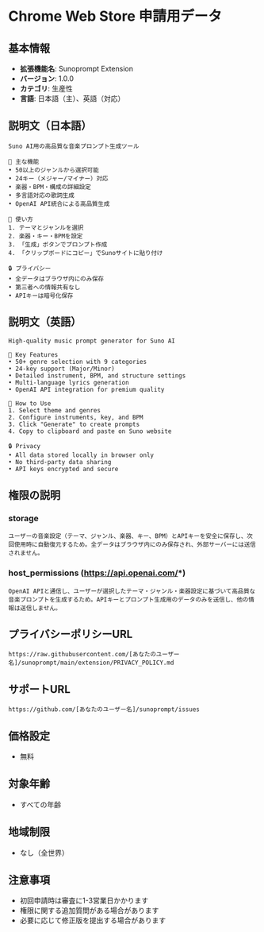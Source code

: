 # Chrome Web Store 申請用データ

## 基本情報
- **拡張機能名**: Sunoprompt Extension
- **バージョン**: 1.0.0
- **カテゴリ**: 生産性
- **言語**: 日本語（主）、英語（対応）

## 説明文（日本語）
```
Suno AI用の高品質な音楽プロンプト生成ツール

🎵 主な機能
• 50以上のジャンルから選択可能
• 24キー（メジャー/マイナー）対応
• 楽器・BPM・構成の詳細設定
• 多言語対応の歌詞生成
• OpenAI API統合による高品質生成

🎯 使い方
1. テーマとジャンルを選択
2. 楽器・キー・BPMを設定
3. 「生成」ボタンでプロンプト作成
4. 「クリップボードにコピー」でSunoサイトに貼り付け

🔒 プライバシー
• 全データはブラウザ内にのみ保存
• 第三者への情報共有なし
• APIキーは暗号化保存
```

## 説明文（英語）
```
High-quality music prompt generator for Suno AI

🎵 Key Features
• 50+ genre selection with 9 categories
• 24-key support (Major/Minor)
• Detailed instrument, BPM, and structure settings
• Multi-language lyrics generation
• OpenAI API integration for premium quality

🎯 How to Use
1. Select theme and genres
2. Configure instruments, key, and BPM
3. Click "Generate" to create prompts
4. Copy to clipboard and paste on Suno website

🔒 Privacy
• All data stored locally in browser only
• No third-party data sharing
• API keys encrypted and secure
```

## 権限の説明

### storage
```
ユーザーの音楽設定（テーマ、ジャンル、楽器、キー、BPM）とAPIキーを安全に保存し、次回使用時に自動復元するため。全データはブラウザ内にのみ保存され、外部サーバーには送信されません。
```

### host_permissions (https://api.openai.com/*)
```
OpenAI APIと通信し、ユーザーが選択したテーマ・ジャンル・楽器設定に基づいて高品質な音楽プロンプトを生成するため。APIキーとプロンプト生成用のデータのみを送信し、他の情報は送信しません。
```

## プライバシーポリシーURL
```
https://raw.githubusercontent.com/[あなたのユーザー名]/sunoprompt/main/extension/PRIVACY_POLICY.md
```

## サポートURL
```
https://github.com/[あなたのユーザー名]/sunoprompt/issues
```

## 価格設定
- 無料

## 対象年齢
- すべての年齢

## 地域制限
- なし（全世界）

## 注意事項
- 初回申請時は審査に1-3営業日かかります
- 権限に関する追加質問がある場合があります
- 必要に応じて修正版を提出する場合があります
